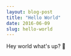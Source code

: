 ```yaml
---
layout: blog-post
title: "Hello World"
date: 2016-06-09
slug: hello-world
---
```


Hey world what's up? :turtle:
